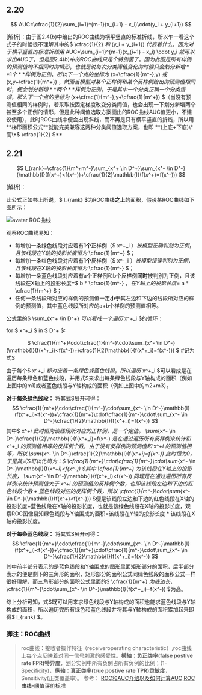 ## 2.20

$$ AUC=\cfrac{1}{2}\sum_{i=1}^{m-1}(x_{i+1} - x_i)\cdot(y_i + y_{i+1}) $$

[解析]：由于图2.4(b)中给出的ROC曲线为横平竖直的标准折线，所以乍一看这个式子的时候很不理解其中的$ \cfrac{1}{2} $和$ (y_i + y_{i+1}) $代表着什么，因为对于横平竖直的标准折线用$ AUC=\sum_{i=1}^{m-1}(x_{i+1} - x_i) \cdot y_i $就可以求出AUC了，但是图2.4(b)中的ROC曲线只是个特例罢了，因为此图是所有样例的预测值均不相同时的情形，也就是说每次分类阈值变化的时候只会划分新增**1个**样例为正例，所以下一个点的坐标为$ (x+\cfrac{1}{m^-},y) $或$ (x,y+\cfrac{1}{m^+}) $，然而当模型对某个正样例和某个反样例给出的预测值相同时，便会划分新增**两个**样例为正例，于是其中一个分类正确一个分类错误，那么下一个点的坐标为$ (x+\cfrac{1}{m^-},y+\cfrac{1}{m^+}) $（当没有预测值相同的样例时，若采取按固定梯度改变分类阈值，也会出现一下划分新增两个甚至多个正例的情形，但是此种阈值选取方案画出的ROC曲线AUC值更小，不建议使用），此时ROC曲线中便会出现斜线，而不再是只有横平竖直的折线，所以用**梯形面积公式**就能完美兼容这两种分类阈值选取方案，也即 **(上底+下底)\*高\*$ \cfrac{1}{2} $**

## 2.21

$$ l_{rank}=\cfrac{1}{m^+m^-}\sum_{x^+ \in D^+}\sum_{x^- \in D^-}(\mathbb{I}(f(x^+)<f(x^-))+\cfrac{1}{2}\mathbb{I}(f(x^+)=f(x^-))) $$

[解析]：

此公式正如书上所说，$ l_{rank} $为ROC曲线**之上**的面积，假设某ROC曲线如下图所示：

![avatar ROC曲线](resources/images/lrank.png? "ROC曲线")

观察ROC曲线易知：

- 每增加一条绿色线段对应着有**1个**正样例（$ x^+_i $）被模型正确判别为正例，且该线段在Y轴的投影长度恒为$ \cfrac{1}{m^+} $；
- 每增加一条红色线段对应着有**1个**反样例（$ x^-_i $）被模型错误判别为正例，且该线段在X轴的投影长度恒为$ \cfrac{1}{m^-} $；
- 每增加一条蓝色线段对应着有a个正样例和b个反样例**同时**被判别为正例，且该线段在X轴上的投影长度=$ b * \cfrac{1}{m^-} $，在Y轴上的投影长度=$ a * \cfrac{1}{m^+} $；
- 任何一条线段所对应的样例的预测值一定**小于**其左边和下边的线段所对应的样例的预测值，其中蓝色线段所对应的a+b个样例的预测值相等。

公式里的$ \sum_{x^+ \in D^+} $可以看成一个遍历$ x^+_i $的循环：

for $ x^+_i $ in $ D^+ $:

　　　　$ \cfrac{1}{m^+}\cdot\cfrac{1}{m^-}\cdot\sum_{x^- \in D^-}(\mathbb{I}(f(x^+_i)<f(x^-))+\cfrac{1}{2}\mathbb{I}(f(x^+_i)=f(x^-))) $ #记为式S

由于每个$ x^+_i $都对应着一条绿色或蓝色线段，所以遍历$ x^+_i $可以看成是在遍历每条绿色和蓝色线段，并用式S来求出每条绿色线段与Y轴构成的面积（例如上图中的m1)或者蓝色线段与Y轴构成的面积（例如上图中的m2+m3）。

**对于每条绿色线段：** 将其式S展开可得：
$$ \cfrac{1}{m^+}\cdot\cfrac{1}{m^-}\cdot\sum_{x^- \in D^-}\mathbb{I}(f(x^+_i)<f(x^-))+\cfrac{1}{m^+}\cdot\cfrac{1}{m^-}\cdot\sum_{x^- \in D^-}\cfrac{1}{2}\mathbb{I}(f(x^+_i)=f(x^-)) $$其中$ x^+_i $此时恒为该线段所对应的正样例，是一个定值。$ \sum_{x^- \in D^-}\cfrac{1}{2}\mathbb{I}(f(x^+_i)=f(x^-) $是在通过遍历所有反样例来统计和$ x^+_i $的预测值相等的反样例个数，由于没有反样例的预测值和$ x^+_i $的预测值相等，所以$ \sum_{x^- \in D^-}\cfrac{1}{2}\mathbb{I}(f(x^+_i)=f(x^-)) $此时恒为0，于是其式S可以化简为：$$ \cfrac{1}{m^+}\cdot\cfrac{1}{m^-}\cdot\sum_{x^- \in D^-}\mathbb{I}(f(x^+_i)<f(x^-)) $$其中$ \cfrac{1}{m^+} $为该线段在Y轴上的投影长度，$ \sum_{x^- \in D^-}\mathbb{I}(f(x^+_i)<f(x^-)) $同理是在通过遍历所有反样例来统计预测值大于$ x^+_i $的预测值的反样例个数，也即该线段左边和下边的红色线段个数+蓝色线段对应的反样例个数，所以$ \cfrac{1}{m^-}\cdot\sum_{x^- \in D^-}(\mathbb{I}(f(x^+)<f(x^-))) $便是该线段左边和下边的红色线段在X轴的投影长度+蓝色线段在X轴的投影长度，也就是该绿色线段在X轴的投影长度，观察ROC图像易知绿色线段与Y轴围成的面积=该线段在Y轴的投影长度 * 该线段在X轴的投影长度。

**对于每条蓝色线段：** 将其式S展开可得：
$$ \cfrac{1}{m^+}\cdot\cfrac{1}{m^-}\cdot\sum_{x^- \in D^-}\mathbb{I}(f(x^+_i)<f(x^-))+\cfrac{1}{m^+}\cdot\cfrac{1}{m^-}\cdot\sum_{x^- \in D^-}\cfrac{1}{2}\mathbb{I}(f(x^+_i)=f(x^-)) $$
其中前半部分表示的是蓝色线段和Y轴围成的图形里面矩形部分的面积，后半部分表示的便是剩下的三角形的面积，矩形部分的面积公式同绿色线段的面积公式一样很好理解，而三角形部分的面积公式里面的$ \cfrac{1}{m^+} $为底边长，$ \cfrac{1}{m^-}\cdot\sum_{x^- \in D^-}\mathbb{I}(f(x^+_i)=f(x^-)) $为高。

综上分析可知，式S既可以用来求绿色线段与Y轴构成的面积也能求蓝色线段与Y轴构成的面积，所以遍历完所有绿色和蓝色线段并将其与Y轴构成的面积累加起来即得$ l_{rank} $。

### 脚注：ROC曲线

> roc曲线：接收者操作特征（receiveroperating characteristic）,roc曲线上每个点反映着对同一信号刺激的感受性。**横轴：负正类率(false postive rate FPR)特异度**，划分实例中所有负例占所有负例的比例；(1-Specificity)，**纵轴：真正类率(true postive rate TPR)灵敏度**，Sensitivity(正类覆盖率)。
> 参考：
> [ROC和AUC介绍以及如何计算AUC](http://alexkong.net/2013/06/introduction-to-auc-and-roc/)
> [ROC曲线-阈值评价标准](http://blog.csdn.net/abcjennifer/article/details/7359370)